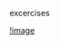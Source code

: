 excercises

[!image](https://user-images.githubusercontent.com/29009536/157795673-c3a3175b-7e13-415b-86b1-fa58b455b175.png)
